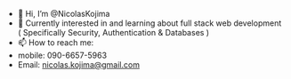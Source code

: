- 👋 Hi, I’m @NicolasKojima
- 👀 Currently interested in and learning about full stack web development ( Specifically Security, Authentication & Databases )
- 📫 How to reach me: 
-   mobile: 090-6657-5963
-   Email: nicolas.kojima@gmail.com

<!---
NicolasKojima/NicolasKojima is a ✨ special ✨ repository because its `README.md` (this file) appears on your GitHub profile.
You can click the Preview link to take a look at your changes.
--->
